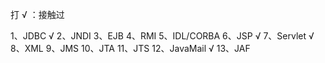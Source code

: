 打 √ ：接触过
 
1、JDBC √
2、JNDI
3、EJB
4、RMI
5、IDL/CORBA
6、JSP √
7、Servlet √
8、XML 
9、JMS
10、JTA
11、JTS
12、JavaMail √
13、JAF
